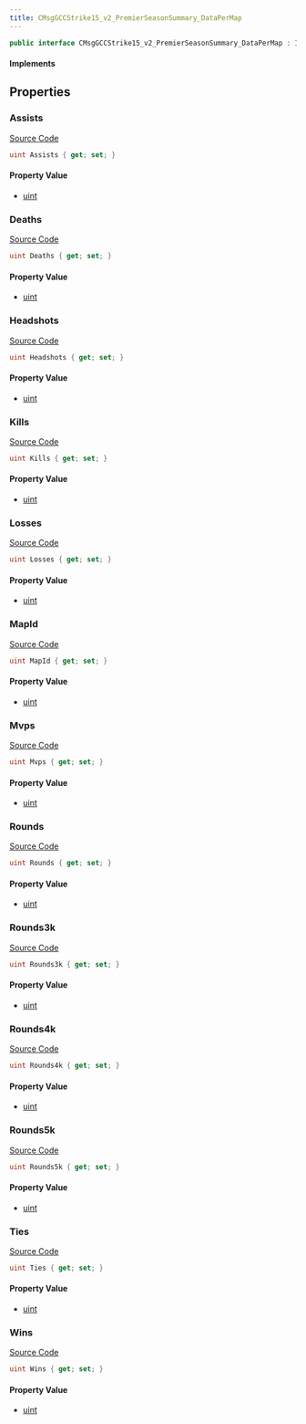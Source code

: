 ```yaml
---
title: CMsgGCCStrike15_v2_PremierSeasonSummary_DataPerMap
---
```


```csharp
public interface CMsgGCCStrike15_v2_PremierSeasonSummary_DataPerMap : ITypedProtobuf<CMsgGCCStrike15_v2_PremierSeasonSummary_DataPerMap>, INativeHandle
```

#### Implements

## Properties

### Assists

[Source Code](https://github.com/swiftly-solution/swiftlys2/blob/main/managed/src/SwiftlyS2.Generated/Protobufs/Interfaces/CMsgGCCStrike15_v2_PremierSeasonSummary_DataPerMap.cs#L34)

```csharp
uint Assists { get; set; }
```

#### Property Value

- [uint](https://learn.microsoft.com/dotnet/api/system.uint32)

### Deaths

[Source Code](https://github.com/swiftly-solution/swiftlys2/blob/main/managed/src/SwiftlyS2.Generated/Protobufs/Interfaces/CMsgGCCStrike15_v2_PremierSeasonSummary_DataPerMap.cs#L37)

```csharp
uint Deaths { get; set; }
```

#### Property Value

- [uint](https://learn.microsoft.com/dotnet/api/system.uint32)

### Headshots

[Source Code](https://github.com/swiftly-solution/swiftlys2/blob/main/managed/src/SwiftlyS2.Generated/Protobufs/Interfaces/CMsgGCCStrike15_v2_PremierSeasonSummary_DataPerMap.cs#L31)

```csharp
uint Headshots { get; set; }
```

#### Property Value

- [uint](https://learn.microsoft.com/dotnet/api/system.uint32)

### Kills

[Source Code](https://github.com/swiftly-solution/swiftlys2/blob/main/managed/src/SwiftlyS2.Generated/Protobufs/Interfaces/CMsgGCCStrike15_v2_PremierSeasonSummary_DataPerMap.cs#L28)

```csharp
uint Kills { get; set; }
```

#### Property Value

- [uint](https://learn.microsoft.com/dotnet/api/system.uint32)

### Losses

[Source Code](https://github.com/swiftly-solution/swiftlys2/blob/main/managed/src/SwiftlyS2.Generated/Protobufs/Interfaces/CMsgGCCStrike15_v2_PremierSeasonSummary_DataPerMap.cs#L22)

```csharp
uint Losses { get; set; }
```

#### Property Value

- [uint](https://learn.microsoft.com/dotnet/api/system.uint32)

### MapId

[Source Code](https://github.com/swiftly-solution/swiftlys2/blob/main/managed/src/SwiftlyS2.Generated/Protobufs/Interfaces/CMsgGCCStrike15_v2_PremierSeasonSummary_DataPerMap.cs#L13)

```csharp
uint MapId { get; set; }
```

#### Property Value

- [uint](https://learn.microsoft.com/dotnet/api/system.uint32)

### Mvps

[Source Code](https://github.com/swiftly-solution/swiftlys2/blob/main/managed/src/SwiftlyS2.Generated/Protobufs/Interfaces/CMsgGCCStrike15_v2_PremierSeasonSummary_DataPerMap.cs#L40)

```csharp
uint Mvps { get; set; }
```

#### Property Value

- [uint](https://learn.microsoft.com/dotnet/api/system.uint32)

### Rounds

[Source Code](https://github.com/swiftly-solution/swiftlys2/blob/main/managed/src/SwiftlyS2.Generated/Protobufs/Interfaces/CMsgGCCStrike15_v2_PremierSeasonSummary_DataPerMap.cs#L25)

```csharp
uint Rounds { get; set; }
```

#### Property Value

- [uint](https://learn.microsoft.com/dotnet/api/system.uint32)

### Rounds3k

[Source Code](https://github.com/swiftly-solution/swiftlys2/blob/main/managed/src/SwiftlyS2.Generated/Protobufs/Interfaces/CMsgGCCStrike15_v2_PremierSeasonSummary_DataPerMap.cs#L43)

```csharp
uint Rounds3k { get; set; }
```

#### Property Value

- [uint](https://learn.microsoft.com/dotnet/api/system.uint32)

### Rounds4k

[Source Code](https://github.com/swiftly-solution/swiftlys2/blob/main/managed/src/SwiftlyS2.Generated/Protobufs/Interfaces/CMsgGCCStrike15_v2_PremierSeasonSummary_DataPerMap.cs#L46)

```csharp
uint Rounds4k { get; set; }
```

#### Property Value

- [uint](https://learn.microsoft.com/dotnet/api/system.uint32)

### Rounds5k

[Source Code](https://github.com/swiftly-solution/swiftlys2/blob/main/managed/src/SwiftlyS2.Generated/Protobufs/Interfaces/CMsgGCCStrike15_v2_PremierSeasonSummary_DataPerMap.cs#L49)

```csharp
uint Rounds5k { get; set; }
```

#### Property Value

- [uint](https://learn.microsoft.com/dotnet/api/system.uint32)

### Ties

[Source Code](https://github.com/swiftly-solution/swiftlys2/blob/main/managed/src/SwiftlyS2.Generated/Protobufs/Interfaces/CMsgGCCStrike15_v2_PremierSeasonSummary_DataPerMap.cs#L19)

```csharp
uint Ties { get; set; }
```

#### Property Value

- [uint](https://learn.microsoft.com/dotnet/api/system.uint32)

### Wins

[Source Code](https://github.com/swiftly-solution/swiftlys2/blob/main/managed/src/SwiftlyS2.Generated/Protobufs/Interfaces/CMsgGCCStrike15_v2_PremierSeasonSummary_DataPerMap.cs#L16)

```csharp
uint Wins { get; set; }
```

#### Property Value

- [uint](https://learn.microsoft.com/dotnet/api/system.uint32)

